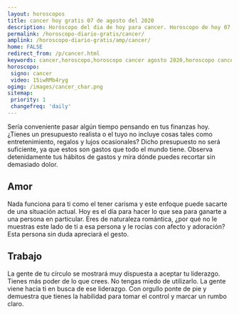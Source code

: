 ```yaml
---
layout: horoscopos
title: cancer hoy gratis 07 de agosto del 2020 
description: Horóscopo del dia de hoy para cancer. Horoscopo de hoy 07 de agosto del 2020. Las predicciones de amor, trabajo, vida personal gratis.
permalink: /horoscopo-diario-gratis/cancer/
amplink: /horoscopo-diario-gratis/amp/cancer/
home: FALSE
redirect_from: /p/cancer.html
keywords: cancer,horoscopo,horoscopo cancer agosto 2020,horoscopo cancer hoy,tarot cancer agosto 2020,horoscopo cancer,tarot cancer hoy,horoscopo de hoy,horoscopo diario,tarot del amor,horoscopo de hoy cancer,horoscopo diario del tarot, Horoscopo de hoy cancer 07 de agosto del 2020,horóscopo del día,signos zodiacales 2020, el horoscopo de hoy
horoscopo:
 signo: cancer
 video: 15iwRMb4ryg
ogimg: /images/cancer_char.png
sitemap:
 priority: 1
 changefreq: 'daily'
---
```



Sería conveniente pasar algún tiempo pensando en tus finanzas hoy. ¿Tienes un presupuesto realista o el tuyo no incluye cosas tales como entretenimiento, regalos y lujos ocasionales? Dicho presupuesto no será suficiente, ya que estos son gastos que todo el mundo tiene. Observa detenidamente tus hábitos de gastos y mira dónde puedes recortar sin demasiado dolor.

## Amor

Nada funciona para ti como el tener carisma y este enfoque puede sacarte de una situación actual. Hoy es el día para hacer lo que sea para ganarte a una persona en particular. Eres de naturaleza romántica, ¿por qué no le muestras este lado de ti a esa persona y le rocías con afecto y adoración? Esta persona sin duda apreciará el gesto.

## Trabajo

La gente de tu círculo se mostrará muy dispuesta a aceptar tu liderazgo. Tienes más poder de lo que crees. No tengas miedo de utilizarlo. La gente viene hacia ti en busca de ese liderazgo. Con orgullo ponte de pie y demuestra que tienes la habilidad para tomar el control y marcar un rumbo claro.